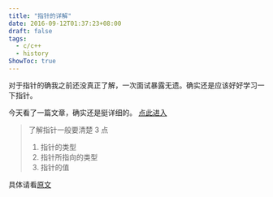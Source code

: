 ```yaml
---
title: "指针的详解"
date: 2016-09-12T01:37:23+08:00
draft: false
tags:
  - c/c++
  - history
ShowToc: true
---
```


对于指针的确我之前还没真正了解，一次面试暴露无遗。确实还是应该好好学习一下指针。

今天看了一篇文章，确实还是挺详细的。 [点此进入](http://www.cnblogs.com/ggjucheng/archive/2011/12/13/2286391.html)

> 了解指针一般要清楚 3 点
>
> 1. 指针的类型
> 2. 指针所指向的类型
> 3. 指针的值

具体请看[原文](http://www.cnblogs.com/ggjucheng/archive/2011/12/13/2286391.html)
